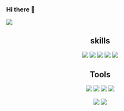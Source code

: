 ### Hi there 👋

<img src="https://capsule-render.vercel.app/api?type=Waving&color=auto&height=200&section=header&text=y8mi's github &fontSize=90" />

<div align ="center">
  
  <h2> skills </h2>
  <img src="https://img.shields.io/badge/JavaScript-F7DF1E?style=flat&logo=JavaScript&logoColor=white"/>  
  <img src="https://img.shields.io/badge/HTML5-E34F26?style=flat&logo=HTML5&logoColor=white"/>  
  <img src="https://img.shields.io/badge/CSS3-1572B6?style=flat&logo=CSS3&logoColor=white"/>  
  <img src="https://img.shields.io/badge/Oracle-F80000?style=flat&logo=Oracle&logoColor=white"/> 
  <img src="https://img.shields.io/badge/jQuery-0769AD?style=flat&logo=jQuery&logoColor=white"/>  
  
  <h2> Tools </h2>
  <img src="https://img.shields.io/badge/Eclipse IDE-2C2255?style=flat&logo=Eclipse IDE&logoColor=white"/>  
  <img src="https://img.shields.io/badge/Visual Studio Code-007ACC?style=flat&logo=Visual Studio Code&logoColor=white"/>  
  <img src="https://img.shields.io/badge/GitHub-181717?style=flat&logo=GitHub&logoColor=white"/> 
  <img src="https://img.shields.io/badge/Apache Tomcat-F8DC75?style=flat&logo=Apache Tomcat&logoColor=white"/><br><br> 
  
  
  <img src="https://github-readme-stats.vercel.app/api?username=y8mi&show_icons=true">
  <img src="https://github-readme-stats.vercel.app/api/top-langs/?username=y8mi@naver.com&layout=compact"><br><br><br><br>
 
  
</div>
  
<!--
**y8mi/y8mi** is a ✨ _special_ ✨ repository because its `README.md` (this file) appears on your GitHub profile.

Here are some ideas to get you started:

- 🔭 I’m currently working on ...
- 🌱 I’m currently learning ...
- 👯 I’m looking to collaborate on ...
- 🤔 I’m looking for help with ...
- 💬 Ask me about ...
- 📫 How to reach me: ...
- 😄 Pronouns: ...
- ⚡ Fun fact: ...
-->
